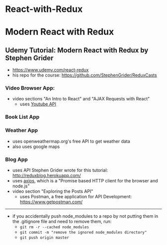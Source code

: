 # React-with-Redux


# Modern React with Redux
## Udemy Tutorial: Modern React with Redux by Stephen Grider
- https://www.udemy.com/react-redux
- his repo for the course: https://github.com/StephenGrider/ReduxCasts

### Video Browser App:
- video sections "An Intro to React" and "AJAX Requests with React"
    - uses [Youtube API](https://developers.google.com/youtube/v3/)

### Book List App

### Weather App
  - uses openweathermap.org's free API to get weather data
  - also uses google maps
  
### Blog App
  - uses API Stephen Grider wrote for this tutorial: http://reduxblog.herokuapp.com/
  - uses [axios](https://www.npmjs.com/package/axios), which is a "Promise based HTTP client for the browser and node.js"
  - video section "Exploring the Posts API"
    - uses Postman, a free application for API Development: https://www.getpostman.com/

---------------------------------------------------------------------------------------------------
- if you accidentally push node_modules to a repo by not putting them in the .gitignore
    file and need to remove them, run:
    - `git rm -r --cached node_modules`
    - `git commit -m "remove the ignored node_modules directory"`
    - `git push origin master`
